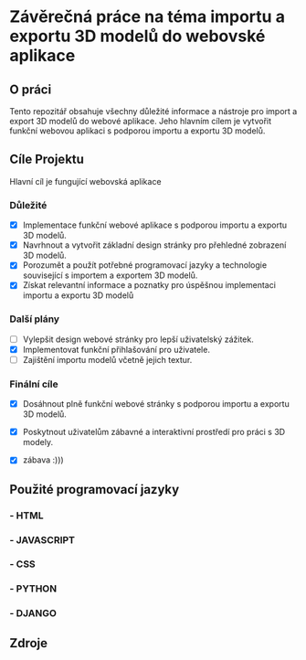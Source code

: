 # Závěrečná práce na téma importu a exportu 3D modelů do webovské aplikace

## O práci <a name = "prace"></a>

Tento repozitář obsahuje všechny důležité informace a nástroje pro import a export 3D modelů do webové aplikace. Jeho hlavním cílem je vytvořit funkční webovou aplikaci s podporou importu a exportu 3D modelů.

## Cíle Projektu <a name = "cile"></a>

Hlavní cíl je fungující webovská aplikace

### Důležité
- [x] Implementace funkční webové aplikace s podporou importu a exportu 3D modelů.
- [x] Navrhnout a vytvořit základní design stránky pro přehledné zobrazení 3D modelů.
- [x] Porozumět a použít potřebné programovací jazyky a technologie související s importem a exportem 3D modelů.
- [x] Získat relevantní informace a poznatky pro úspěšnou implementaci importu a exportu 3D modelů

### Další plány
- [ ] Vylepšit design webové stránky pro lepší uživatelský zážitek.
- [x] Implementovat funkční přihlašování pro uživatele.
- [ ] Zajištění importu modelů včetně jejich textur.
### Finální cíle
- [x] Dosáhnout plně funkční webové stránky s podporou importu a exportu 3D modelů.
- [x] Poskytnout uživatelům zábavné a interaktivní prostředí pro práci s 3D modely.
- [x] zábava :)))


## Použité programovací jazyky <a name = "jazyky"></a>

### - HTML
### - JAVASCRIPT
### - CSS
### - PYTHON
### - DJANGO

## Zdroje

